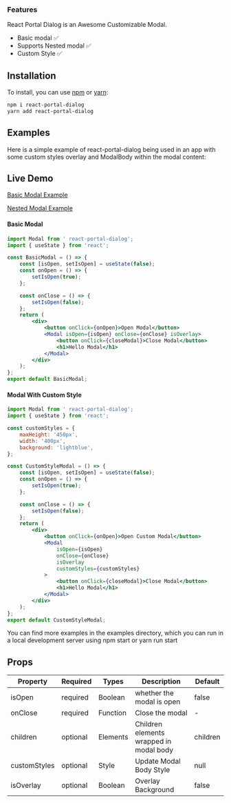 ### Features

React Portal Dialog is an Awesome Customizable Modal.

-   Basic modal ✅
-   Supports Nested modal ✅
-   Custom Style ✅

## Installation

To install, you can use [npm](https://npmjs.org/) or [yarn](https://yarnpkg.com):

```bash
npm i react-portal-dialog
yarn add react-portal-dialog
```

## Examples

Here is a simple example of react-portal-dialog being used in an app with some custom
styles overlay and ModalBody within the modal content:

## Live Demo

[Basic Modal Example](https://codesandbox.io/s/naughty-fire-pmfod)

[Nested Modal Example](https://codesandbox.io/s/react-portal-dialog-nested-example-siimn)

#### Basic Modal

```jsx
import Modal from ' react-portal-dialog';
import { useState } from 'react';

const BasicModal = () => {
    const [isOpen, setIsOpen] = useState(false);
    const onOpen = () => {
        setIsOpen(true);
    };

    const onClose = () => {
        setIsOpen(false);
    };
    return (
        <div>
            <button onClick={onOpen}>Open Modal</button>
            <Modal isOpen={isOpen} onClose={onClose} isOverlay>
                <button onClick={closeModal}>Close Modal</button>
                <h1>Hello Modal</h1>
            </Modal>
        </div>
    );
};
export default BasicModal;
```

#### Modal With Custom Style

```jsx
import Modal from ' react-portal-dialog';
import { useState } from 'react';

const customStyles = {
    maxHeight: '450px',
    width: '400px',
    background: 'lightblue',
};

const CustomStyleModal = () => {
    const [isOpen, setIsOpen] = useState(false);
    const onOpen = () => {
        setIsOpen(true);
    };

    const onClose = () => {
        setIsOpen(false);
    };
    return (
        <div>
            <button onClick={onOpen}>Open Custom Modal</button>
            <Modal
                isOpen={isOpen}
                onClose={onClose}
                isOverlay
                customStyles={customStyles}
            >
                <button onClick={closeModal}>Close Modal</button>
                <h1>Hello Modal</h1>
            </Modal>
        </div>
    );
};
export default CustomStyleModal;
```

You can find more examples in the examples directory, which you can run in a local development server using npm start or yarn run start

## Props

| Property     | Required | Types    | Description                             | Default  |
| ------------ | -------- | -------- | --------------------------------------- | -------- |
| isOpen       | required | Boolean  | whether the modal is open               | false    |
| onClose      | required | Function | Close the modal                         | -        |
| children     | optional | Elements | Children elements wrapped in modal body | children |
| customStyles | optional | Style    | Update Modal Body Style                 | null     |
| isOverlay    | optional | Boolean  | Overlay Background                      | false    |
